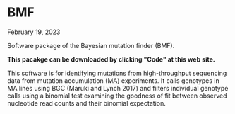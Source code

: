 # BMF
February 19, 2023

Software package of the Bayesian mutation finder (BMF). 

**This pacakge can be downloaded by clicking "Code" at this web site.**

This software is for identifying mutations from high-throughput sequencing data from mutation accumulation (MA) experiments.  It calls genotypes in MA lines using BGC (Maruki and Lynch 2017) and filters individual genotype calls using a binomial test examining the goodness of fit between observed nucleotide read counts and their binomial expectation.

